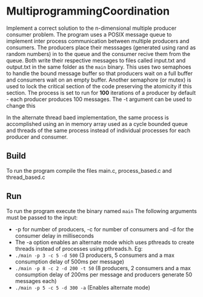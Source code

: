 # MultiprogrammingCoordination
Implement a correct solution to the n-dimensional multiple producer consumer problem. The program uses a POSIX message queue to implement inter process
communication between multiple producers and consumers. The producers place their messsages (generated using rand as random numbers) in to the queue and
the consumer recive them from the queue. Both write their respective messages to files called input.txt and output.txt in the same folder as the `main` binary.
This uses two semaphoes to handle the bound message buffer so that producers wait on a full buffer and consumers wait on an empty buffer.
Another semaphore (or mutex) is used to lock the critical section of the code preserving the atomicity if this section.
The process is set to run for **100** iterations of a producer by default - each producer produces 100 messages. The -t argument can be used to change this

In the alternate thread baed implementation, the same process is accomplished using an in memory array used as a cycle bounded queue and threads of the same process
instead of individual processes for each producer and consumer.

## Build
To run the program compile the files main.c, process_based.c and thread_based.c

## Run
To run the program execute the binary named `main`
The following arguments must be passed to the input:
 * -p for number of producers, -c for number of consumers and -d for the consumer delay in milliseconds
 * The -a option enables an alternate mode which uses pthreads to create threads instead of processes using pthreads.h.
 Eg: 
 * `./main -p 3 -c 5 -d 500` (3 producers, 5 consumers and a max consumption delay of 500ms per message)
 * `./main -p 8 -c 2 -d 200 -t 50` (8 producers, 2 consumers and a max consumption delay of 200ms per message and producers generate 50 messages each)
 * `./main -p 5 -c 5 -d 300 -a` (Enables alternate mode)
